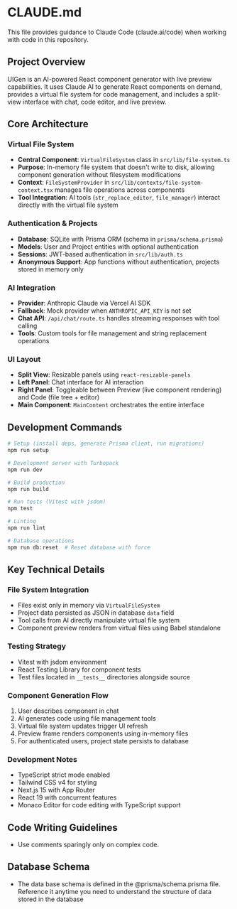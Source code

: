 # CLAUDE.md

This file provides guidance to Claude Code (claude.ai/code) when working with code in this repository.

## Project Overview

UIGen is an AI-powered React component generator with live preview capabilities. It uses Claude AI to generate React components on demand, provides a virtual file system for code management, and includes a split-view interface with chat, code editor, and live preview.

## Core Architecture

### Virtual File System
- **Central Component**: `VirtualFileSystem` class in `src/lib/file-system.ts`
- **Purpose**: In-memory file system that doesn't write to disk, allowing component generation without filesystem modifications
- **Context**: `FileSystemProvider` in `src/lib/contexts/file-system-context.tsx` manages file operations across components
- **Tool Integration**: AI tools (`str_replace_editor`, `file_manager`) interact directly with the virtual file system

### Authentication & Projects
- **Database**: SQLite with Prisma ORM (schema in `prisma/schema.prisma`)
- **Models**: User and Project entities with optional authentication
- **Sessions**: JWT-based authentication in `src/lib/auth.ts`
- **Anonymous Support**: App functions without authentication, projects stored in memory only

### AI Integration
- **Provider**: Anthropic Claude via Vercel AI SDK
- **Fallback**: Mock provider when `ANTHROPIC_API_KEY` is not set
- **Chat API**: `/api/chat/route.ts` handles streaming responses with tool calling
- **Tools**: Custom tools for file management and string replacement operations

### UI Layout
- **Split View**: Resizable panels using `react-resizable-panels`
- **Left Panel**: Chat interface for AI interaction
- **Right Panel**: Toggleable between Preview (live component rendering) and Code (file tree + editor)
- **Main Component**: `MainContent` orchestrates the entire interface

## Development Commands

```bash
# Setup (install deps, generate Prisma client, run migrations)
npm run setup

# Development server with Turbopack
npm run dev

# Build production
npm run build

# Run tests (Vitest with jsdom)
npm test

# Linting
npm run lint

# Database operations
npm run db:reset  # Reset database with force
```

## Key Technical Details

### File System Integration
- Files exist only in memory via `VirtualFileSystem`
- Project data persisted as JSON in database `data` field
- Tool calls from AI directly manipulate virtual file system
- Component preview renders from virtual files using Babel standalone

### Testing Strategy
- Vitest with jsdom environment
- React Testing Library for component tests
- Test files located in `__tests__` directories alongside source

### Component Generation Flow
1. User describes component in chat
2. AI generates code using file management tools
3. Virtual file system updates trigger UI refresh
4. Preview frame renders components using in-memory files
5. For authenticated users, project state persists to database

### Development Notes
- TypeScript strict mode enabled
- Tailwind CSS v4 for styling
- Next.js 15 with App Router
- React 19 with concurrent features
- Monaco Editor for code editing with TypeScript support

## Code Writing Guidelines
- Use comments sparingly only on complex code.

## Database Schema
- The data base schema is defined in the @prisma/schema.prisma file. Reference it anytime you need to understand the structure of data stored in the database